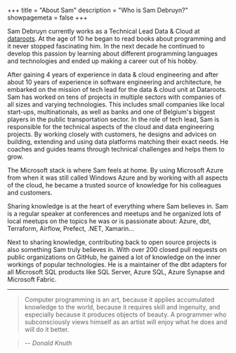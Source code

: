 +++
title = "About Sam"
description = "Who is Sam Debruyn?"
showpagemeta = false
+++

Sam Debruyn currently works as a Technical Lead Data & Cloud at [dataroots](https://dataroots.io/). At the age of 10 he began to read books about programming and it never stopped fascinating him. In the next decade he continued to develop this passion by learning about different programming languages and technologies and ended up making a career out of his hobby.

After gaining 4 years of experience in data & cloud engineering and after about 10 years of experience in software engineering and architecture, he embarked on the mission of tech lead for the data & cloud unit at Dataroots. Sam has worked on tens of projects in multiple sectors with companies of all sizes and varying technologies. This includes small companies like local start-ups, multinationals, as well as banks and one of Belgium's biggest players in the public transportation sector. In the role of tech lead, Sam is responsible for the technical aspects of the cloud and data engineering projects. By working closely with customers, he designs and advices on building, extending and using data platforms matching their exact needs. He coaches and guides teams through technical challenges and helps them to grow.

The Microsoft stack is where Sam feels at home. By using Microsoft Azure from when it was still called Windows Azure and by working with all aspects of the cloud, he became a trusted source of knowledge for his colleagues and customers.

Sharing knowledge is at the heart of everything where Sam believes in. Sam is a regular speaker at conferences and meetups and he organized lots of local meetups on the topics he was or is passionate about: Azure, dbt, Terraform, Airflow, Prefect, .NET, Xamarin...

Next to sharing knowledge, contributing back to open source projects is also something Sam truly believes in. With over 200 closed pull requests on public organizations on GitHub, he gained a lot of knowledge on the inner workings of popular technologies. He is a maintainer of the dbt adapters for all Microsoft SQL products like SQL Server, Azure SQL, Azure Synapse and Microsoft Fabric.

---

> Computer programming is an art,
because it applies accumulated knowledge to the world,
because it requires skill and ingenuity,
and especially because it produces objects of beauty.
A programmer who subconsciously views himself as an artist
will enjoy what he does and will do it better.

> -- <cite>Donald Knuth</cite>
